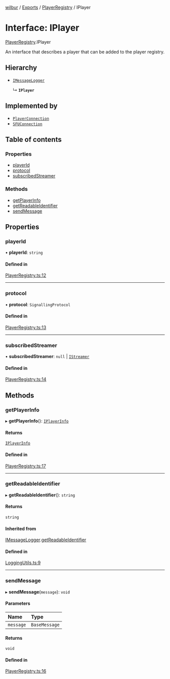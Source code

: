 [wilbur](../README.md) / [Exports](../modules.md) / [PlayerRegistry](../modules/PlayerRegistry.md) / IPlayer

# Interface: IPlayer

[PlayerRegistry](../modules/PlayerRegistry.md).IPlayer

An interface that describes a player that can be added to the
player registry.

## Hierarchy

- [`IMessageLogger`](LoggingUtils.IMessageLogger.md)

  ↳ **`IPlayer`**

## Implemented by

- [`PlayerConnection`](../classes/PlayerConnection.PlayerConnection.md)
- [`SFUConnection`](../classes/SFUConnection.SFUConnection.md)

## Table of contents

### Properties

- [playerId](PlayerRegistry.IPlayer.md#playerid)
- [protocol](PlayerRegistry.IPlayer.md#protocol)
- [subscribedStreamer](PlayerRegistry.IPlayer.md#subscribedstreamer)

### Methods

- [getPlayerInfo](PlayerRegistry.IPlayer.md#getplayerinfo)
- [getReadableIdentifier](PlayerRegistry.IPlayer.md#getreadableidentifier)
- [sendMessage](PlayerRegistry.IPlayer.md#sendmessage)

## Properties

### playerId

• **playerId**: `string`

#### Defined in

[PlayerRegistry.ts:12](https://github.com/mcottontensor/PixelStreamingInfrastructure/blob/9e99810/new_cirrus/src/PlayerRegistry.ts#L12)

___

### protocol

• **protocol**: `SignallingProtocol`

#### Defined in

[PlayerRegistry.ts:13](https://github.com/mcottontensor/PixelStreamingInfrastructure/blob/9e99810/new_cirrus/src/PlayerRegistry.ts#L13)

___

### subscribedStreamer

• **subscribedStreamer**: ``null`` \| [`IStreamer`](StreamerRegistry.IStreamer.md)

#### Defined in

[PlayerRegistry.ts:14](https://github.com/mcottontensor/PixelStreamingInfrastructure/blob/9e99810/new_cirrus/src/PlayerRegistry.ts#L14)

## Methods

### getPlayerInfo

▸ **getPlayerInfo**(): [`IPlayerInfo`](PlayerRegistry.IPlayerInfo.md)

#### Returns

[`IPlayerInfo`](PlayerRegistry.IPlayerInfo.md)

#### Defined in

[PlayerRegistry.ts:17](https://github.com/mcottontensor/PixelStreamingInfrastructure/blob/9e99810/new_cirrus/src/PlayerRegistry.ts#L17)

___

### getReadableIdentifier

▸ **getReadableIdentifier**(): `string`

#### Returns

`string`

#### Inherited from

[IMessageLogger](LoggingUtils.IMessageLogger.md).[getReadableIdentifier](LoggingUtils.IMessageLogger.md#getreadableidentifier)

#### Defined in

[LoggingUtils.ts:9](https://github.com/mcottontensor/PixelStreamingInfrastructure/blob/9e99810/new_cirrus/src/LoggingUtils.ts#L9)

___

### sendMessage

▸ **sendMessage**(`message`): `void`

#### Parameters

| Name | Type |
| :------ | :------ |
| `message` | `BaseMessage` |

#### Returns

`void`

#### Defined in

[PlayerRegistry.ts:16](https://github.com/mcottontensor/PixelStreamingInfrastructure/blob/9e99810/new_cirrus/src/PlayerRegistry.ts#L16)
